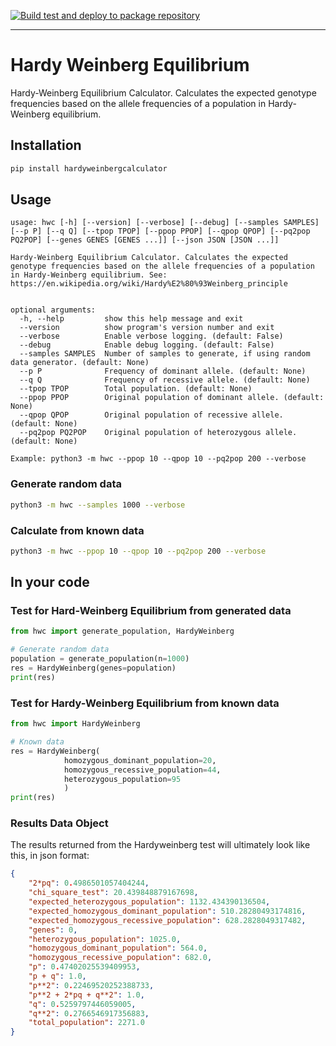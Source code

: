 [![Build test and deploy to package repository](https://github.com/dellius-alexander/Hardy-Weinberg/actions/workflows/deploy.yml/badge.svg)](https://github.com/dellius-alexander/Hardy-Weinberg/actions/workflows/deploy.yml)

---

# Hardy Weinberg Equilibrium


Hardy-Weinberg Equilibrium Calculator. Calculates the expected 
genotype frequencies based on the allele frequencies of a 
population in Hardy-Weinberg equilibrium.

## Installation

```bash
pip install hardyweinbergcalculator
```

## Usage

```text
usage: hwc [-h] [--version] [--verbose] [--debug] [--samples SAMPLES] [--p P] [--q Q] [--tpop TPOP] [--ppop PPOP] [--qpop QPOP] [--pq2pop PQ2POP] [--genes GENES [GENES ...]] [--json JSON [JSON ...]]

Hardy-Weinberg Equilibrium Calculator. Calculates the expected genotype frequencies based on the allele frequencies of a population in Hardy-Weinberg equilibrium. See: https://en.wikipedia.org/wiki/Hardy%E2%80%93Weinberg_principle


optional arguments:
  -h, --help         show this help message and exit
  --version          show program's version number and exit
  --verbose          Enable verbose logging. (default: False)
  --debug            Enable debug logging. (default: False)
  --samples SAMPLES  Number of samples to generate, if using random data generator. (default: None)
  --p P              Frequency of dominant allele. (default: None)
  --q Q              Frequency of recessive allele. (default: None)
  --tpop TPOP        Total population. (default: None)
  --ppop PPOP        Original population of dominant allele. (default: None)
  --qpop QPOP        Original population of recessive allele. (default: None)
  --pq2pop PQ2POP    Original population of heterozygous allele. (default: None)

Example: python3 -m hwc --ppop 10 --qpop 10 --pq2pop 200 --verbose
```

### Generate random data

```bash 
python3 -m hwc --samples 1000 --verbose
```

### Calculate from known data

```bash
python3 -m hwc --ppop 10 --qpop 10 --pq2pop 200 --verbose
```

## In your code

### Test for Hard-Weinberg Equilibrium from generated data

```python
from hwc import generate_population, HardyWeinberg

# Generate random data
population = generate_population(n=1000)
res = HardyWeinberg(genes=population)
print(res)
```

### Test for Hardy-Weinberg Equilibrium from known data

```python
from hwc import HardyWeinberg

# Known data
res = HardyWeinberg(
            homozygous_dominant_population=20,
            homozygous_recessive_population=44,
            heterozygous_population=95
            )
print(res)
```

### Results Data Object

The results returned from the Hardyweinberg test will ultimately look like this, in json format:

```json
{
    "2*pq": 0.4986501057404244,
    "chi_square_test": 20.439848879167698,
    "expected_heterozygous_population": 1132.434390136504,
    "expected_homozygous_dominant_population": 510.28280493174816,
    "expected_homozygous_recessive_population": 628.2828049317482,
    "genes": 0,
    "heterozygous_population": 1025.0,
    "homozygous_dominant_population": 564.0,
    "homozygous_recessive_population": 682.0,
    "p": 0.47402025539409953,
    "p + q": 1.0,
    "p**2": 0.22469520252388733,
    "p**2 + 2*pq + q**2": 1.0,
    "q": 0.5259797446059005,
    "q**2": 0.2766546917356883,
    "total_population": 2271.0
}

```
